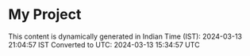 # My Project

This content is dynamically generated in Indian Time (IST): 2024-03-13 21:04:57 IST
Converted to UTC: 2024-03-13 15:34:57 UTC

